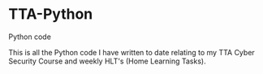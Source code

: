# TTA-Python
Python code

This is all the Python code I have written to date relating to my TTA Cyber Security Course and weekly HLT's (Home Learning Tasks).
